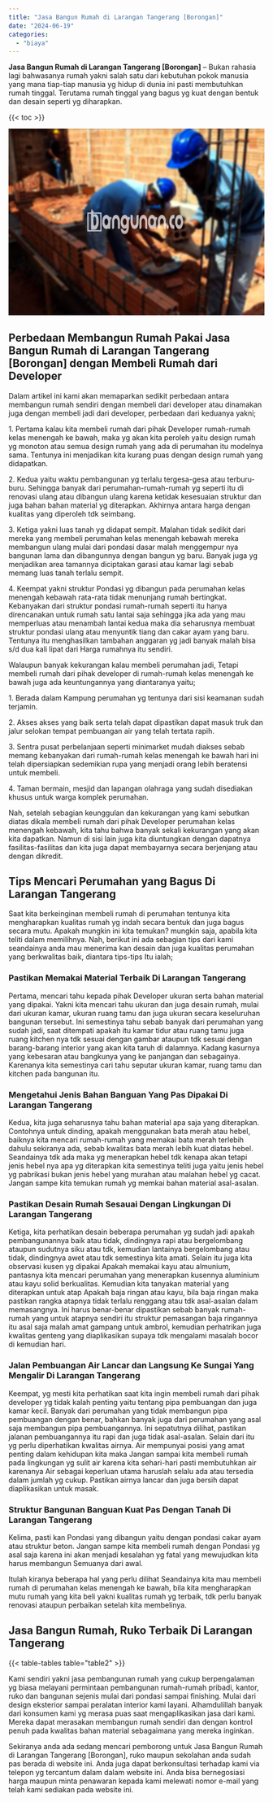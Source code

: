```yaml
---
title: "Jasa Bangun Rumah di Larangan Tangerang [Borongan]"
date: "2024-06-19"
categories: 
  - "biaya"
---
```


**Jasa Bangun Rumah di Larangan Tangerang \[Borongan\]** – Bukan rahasia lagi bahwasanya rumah yakni salah satu dari kebutuhan pokok manusia yang mana tiap-tiap manusia yg hidup di dunia ini pasti membutuhkan rumah tinggal. Terutama rumah tinggal yang bagus yg kuat dengan bentuk dan desain seperti yg diharapkan.

{{< toc >}}

![Jasa Bangun Rumah di Larangan Tangerang [Borongan]](/images/borong-bangunan-39.png)

## Perbedaan Membangun Rumah Pakai Jasa Bangun Rumah di Larangan Tangerang \[Borongan\] dengan Membeli Rumah dari Developer

Dalam artikel ini kami akan memaparkan sedikit perbedaan antara membangun rumah sendiri dengan membeli dari developer atau dinamakan juga dengan membeli jadi dari developer, perbedaan dari keduanya yakni;

1\. Pertama kalau kita membeli rumah dari pihak Developer rumah-rumah kelas menengah ke bawah, maka yg akan kita peroleh yaitu design rumah yg monoton atau semua design rumah yang ada di perumahan itu modelnya sama. Tentunya ini menjadikan kita kurang puas dengan design rumah yang didapatkan.

2\. Kedua yaitu waktu pembangunan yg terlalu tergesa-gesa atau terburu-buru. Sehingga banyak dari perumahan-rumah-rumah yg seperti itu di renovasi ulang atau dibangun ulang karena ketidak kesesuaian struktur dan juga bahan bahan material yg diterapkan. Akhirnya antara harga dengan kualitas yang diperoleh tdk seimbang.

3\. Ketiga yakni luas tanah yg didapat sempit. Malahan tidak sedikit dari mereka yang membeli perumahan kelas menengah kebawah mereka membangun ulang mulai dari pondasi dasar malah menggempur nya bangunan lama dan dibangunnya dengan bangun yg baru. Banyak juga yg menjadikan area tamannya diciptakan garasi atau kamar lagi sebab memang luas tanah terlalu sempit.

4\. Keempat yakni struktur Pondasi yg dibangun pada perumahan kelas menengah kebawah rata-rata tidak menunjang rumah bertingkat. Kebanyakan dari struktur pondasi rumah-rumah seperti itu hanya direncanakan untuk rumah satu lantai saja sehingga jika ada yang mau memperluas atau menambah lantai kedua maka dia seharusnya membuat struktur pondasi ulang atau menyuntik tiang dan cakar ayam yang baru. Tentunya itu menghasilkan tambahan anggaran yg jadi banyak malah bisa s/d dua kali lipat dari Harga rumahnya itu sendiri.

Walaupun banyak kekurangan kalau membeli perumahan jadi, Tetapi membeli rumah dari pihak developer di rumah-rumah kelas menengah ke bawah juga ada keuntungannya yang diantaranya yaitu;

1\. Berada dalam Kampung perumahan yg tentunya dari sisi keamanan sudah terjamin.

2\. Akses akses yang baik serta telah dapat dipastikan dapat masuk truk dan jalur selokan tempat pembuangan air yang telah tertata rapih.

3\. Sentra pusat perbelanjaan seperti minimarket mudah diakses sebab memang kebanyakan dari rumah-rumah kelas menengah ke bawah hari ini telah dipersiapkan sedemikian rupa yang menjadi orang lebih beratensi untuk membeli.

4\. Taman bermain, mesjid dan lapangan olahraga yang sudah disediakan khusus untuk warga komplek perumahan.

Nah, setelah sebagian keunggulan dan kekurangan yang kami sebutkan diatas dikala membeli rumah dari pihak Developer perumahan kelas menengah kebawah, kita tahu bahwa banyak sekali kekurangan yang akan kita dapatkan. Namun di sisi lain juga kita diuntungkan dengan dapatnya fasilitas-fasilitas dan kita juga dapat membayarnya secara berjenjang atau dengan dikredit.

## Tips Mencari Perumahan yang Bagus Di Larangan Tangerang

Saat kita berkeinginan membeli rumah di perumahan tentunya kita mengharapkan kualitas rumah yg indah secara bentuk dan juga bagus secara mutu. Apakah mungkin ini kita temukan? mungkin saja, apabila kita teliti dalam memilihnya. Nah, berikut ini ada sebagian tips dari kami seandainya anda mau menerima kan desain dan juga kualitas perumahan yang berkwalitas baik, diantara tips-tips Itu ialah;

### Pastikan Memakai Material Terbaik Di Larangan Tangerang

Pertama, mencari tahu kepada pihak Developer ukuran serta bahan material yang dipakai. Yakni kita mencari tahu ukuran dan juga desain rumah, mulai dari ukuran kamar, ukuran ruang tamu dan juga ukuran secara keseluruhan bangunan tersebut. Ini semestinya tahu sebab banyak dari perumahan yang sudah jadi, saat ditempati apakah itu kamar tidur atau ruang tamu juga ruang kitchen nya tdk sesuai dengan gambar ataupun tdk sesuai dengan barang-barang interior yang akan kita taruh di dalamnya. Kadang kasurnya yang kebesaran atau bangkunya yang ke panjangan dan sebagainya. Karenanya kita semestinya cari tahu seputar ukuran kamar, ruang tamu dan kitchen pada bangunan itu.

### Mengetahui Jenis Bahan Banguan Yang Pas Dipakai Di Larangan Tangerang

Kedua, kita juga seharusnya tahu bahan material apa saja yang diterapkan. Contohnya untuk dinding, apakah menggunakan bata merah atau hebel, baiknya kita mencari rumah-rumah yang memakai bata merah terlebih dahulu sekiranya ada, sebab kwalitas bata merah lebih kuat diatas hebel. Seandainya tdk ada maka yg menerapkan hebel tdk kenapa akan tetapi jenis hebel nya apa yg diterapkan kita semestinya teliti juga yaitu jenis hebel yg pabrikasi bukan jenis hebel yang murahan atau malahan hebel yg cacat. Jangan sampe kita temukan rumah yg memkai bahan material asal-asalan.

### Pastikan Desain Rumah Sesauai Dengan Lingkungan Di Larangan Tangerang

Ketiga, kita perhatikan desain beberapa perumahan yg sudah jadi apakah pembangunannya baik atau tidak, dindingnya rapi atau bergelombang ataupun sudutnya siku atau tdk, kemudian lantainya bergelombang atau tidak, dindingnya awet atau tdk semestinya kita amati. Selain itu juga kita observasi kusen yg dipakai Apakah memakai kayu atau almunium, pantasnya kita mencari perumahan yang menerapkan kusennya aluminium atau kayu solid berkualitas. Kemudian kita tanyakan material yang diterapkan untuk atap Apakah baja ringan atau kayu, bila baja ringan maka pastikan rangka atapnya tidak terlalu renggang atau tdk asal-asalan dalam memasangnya. Ini harus benar-benar dipastikan sebab banyak rumah-rumah yang untuk atapnya sendiri itu struktur pemasangan baja ringannya itu asal saja malah amat gampang untuk ambrol, kemudian perhatrikan juga kwalitas genteng yang diaplikasikan supaya tdk mengalami masalah bocor di kemudian hari.

### Jalan Pembuangan Air Lancar dan Langsung Ke Sungai Yang Mengalir Di Larangan Tangerang

Keempat, yg mesti kita perhatikan saat kita ingin membeli rumah dari pihak developer yg tidak kalah penting yaitu tentang pipa pembuangan dan juga kamar kecil. Banyak dari perumahan yang tidak membangun pipa pembuangan dengan benar, bahkan banyak juga dari perumahan yang asal saja membangun pipa pembuangannya. Ini sepatutnya dilihat, pastikan jalanan pembuangannya itu rapi dan juga tidak asal-asalan. Selain dari itu yg perlu diperhatikan kwalitas airnya. Air mempunyai posisi yang amat penting dalam kehidupan kita maka Jangan sampai kita membeli rumah pada lingkungan yg sulit air karena kita sehari-hari pasti membutuhkan air karenanya Air sebagai keperluan utama haruslah selalu ada atau tersedia dalam jumlah yg cukup. Pastikan airnya lancar dan juga bersih dapat diaplikasikan untuk masak.

### Struktur Bangunan Banguan Kuat Pas Dengan Tanah Di Larangan Tangerang

Kelima, pasti kan Pondasi yang dibangun yaitu dengan pondasi cakar ayam atau struktur beton. Jangan sampe kita membeli rumah dengan Pondasi yg asal saja karena ini akan menjadi kesalahan yg fatal yang mewujudkan kita harus membangun Semuanya dari awal.

Itulah kiranya beberapa hal yang perlu dilihat Seandainya kita mau membeli rumah di perumahan kelas menengah ke bawah, bila kita mengharapkan mutu rumah yang kita beli yakni kualitas rumah yg terbaik, tdk perlu banyak renovasi ataupun perbaikan setelah kita membelinya.

## Jasa Bangun Rumah, Ruko Terbaik Di Larangan Tangerang

{{< table-tables table="table2" >}}

Kami sendiri yakni jasa pembangunan rumah yang cukup berpengalaman yg biasa melayani permintaan pembangunan rumah-rumah pribadi, kantor, ruko dan bangunan sejenis mulai dari pondasi sampai finishing. Mulai dari design eksterior sampai peralatan interior kami layani. Alhamdulillah banyak dari konsumen kami yg merasa puas saat mengaplikasikan jasa dari kami. Mereka dapat merasakan membangun rumah sendiri dan dengan kontrol penuh pada kwalitas bahan material sebagaimana yang mereka inginkan.

Sekiranya anda ada sedang mencari pemborong untuk Jasa Bangun Rumah di Larangan Tangerang \[Borongan\], ruko maupun sekolahan anda sudah pas berada di website ini. Anda juga dapat berkonsultasi terhadap kami via telepon yg tercantum dalam dalam website ini. Anda bisa bernegosiasi harga maupun minta penawaran kepada kami melewati nomor e-mail yang telah kami sediakan pada website ini.
